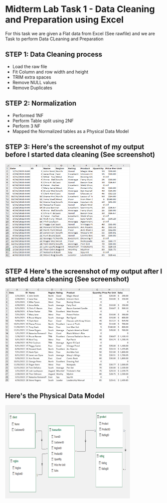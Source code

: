 # Midterm Lab Task 1 - Data Cleaning and Preparation using Excel

For this task we are given a Flat data from Excel (See rawfile) and we are Task to perform Data CLeaning and Preparation

## STEP 1: Data Cleaning process
- Load the raw file
- Fit Column and row width and height
- TRIM extra spaces
- Remove NULL values
- Remove Duplicates

## STEP 2: Normalization
- Performed 1NF
- Perform Table split using 2NF
- Perform 3 NF
- Mapped the Normalized tables as a Physical Data Model

## STEP 3: Here's the screenshot of my output before I started data cleaning (See screenshot)
<img src="rawdata.PNG" alt="Alt Text" width="400" height="300">

## STEP 4 Here's the screenshot of my output after I started data cleaning (See screenshot)
<img src="cleaneddata.PNG" alt="Alt Text" width="400" height="300">

## Here's the Physical Data Model
<img src="erd.PNG" alt="Alt Text" width="400" height="300">
